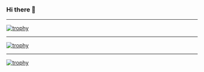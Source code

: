 ### Hi there 👋

* * *

[![trophy](https://github-profile-trophy.vercel.app/?username=majimboo&column=8&theme=juicyfresh&no-bg=true&no-frame=true)](https://github.com/majimboo)

* * *

[![trophy](https://github-readme-stats.vercel.app/api?username=majimboo&count_private=true&include_all_commits=true)](https://github.com/majimboo)

* * *

[![trophy](https://github-readme-stats.vercel.app/api/top-langs/?username=majimboo&layout=compact)](https://github.com/majimboo)

<!--
**majimboo/majimboo** is a ✨ _special_ ✨ repository because its `README.md` (this file) appears on your GitHub profile.

Here are some ideas to get you started:

- 🔭 I’m currently working on ...
- 🌱 I’m currently learning ...
- 👯 I’m looking to collaborate on ...
- 🤔 I’m looking for help with ...
- 💬 Ask me about ...
- 📫 How to reach me: ...
- 😄 Pronouns: ...
- ⚡ Fun fact: ...
-->
